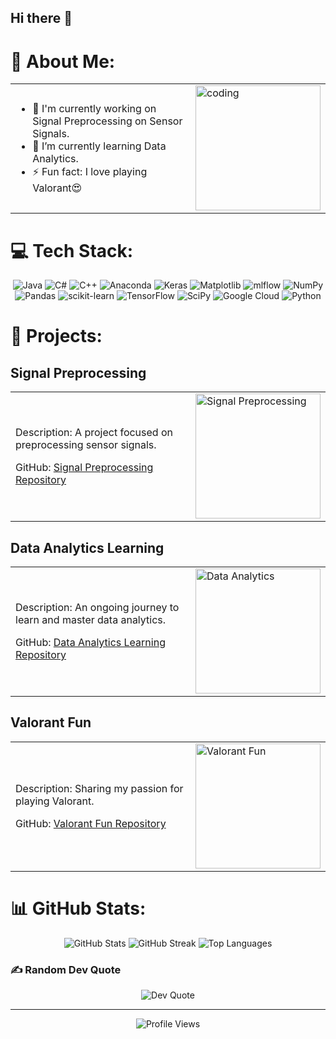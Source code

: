 ## Hi there 👋

<!--
**krngrover6/krngrover6** is a ✨ _special_ ✨ repository because its `README.md` (this file) appears on your GitHub profile.
-->

# 💫 About Me:
<table>
  <tr>
    <td>
      <ul>
        <li>🔭 I'm currently working on Signal Preprocessing on Sensor Signals.</li>
        <li>🌱 I’m currently learning Data Analytics.</li>
        <li>⚡ Fun fact: I love playing Valorant😍</li>
      </ul>
    </td>
    <td>
      <img align="right" src="https://i.giphy.com/media/v1.Y2lkPTc5MGI3NjExNTZtaDQ1bWMzMnZ6dWFqa2lpZXJyYXlzbTA0ZTk4YjE3NXlkZjV1byZlcD12MV9pbnRlcm5hbF9naWZfYnlfaWQmY3Q9Zw/2IudUHdI075HL02Pkk/giphy.gif" width="200" alt="coding"/>
    </td>
  </tr>
</table>

# 💻 Tech Stack:
<p align="center">
  <img src="https://img.shields.io/badge/java-%23ED8B00.svg?style=for-the-badge&logo=openjdk&logoColor=white" alt="Java"/>
  <img src="https://img.shields.io/badge/c%23-%23239120.svg?style=for-the-badge&logo=csharp&logoColor=white" alt="C#"/>
  <img src="https://img.shields.io/badge/c++-%2300599C.svg?style=for-the-badge&logo=c%2B%2B&logoColor=white" alt="C++"/>
  <img src="https://img.shields.io/badge/Anaconda-%2344A833.svg?style=for-the-badge&logo=anaconda&logoColor=white" alt="Anaconda"/>
  <img src="https://img.shields.io/badge/Keras-%23D00000.svg?style=for-the-badge&logo=Keras&logoColor=white" alt="Keras"/>
  <img src="https://img.shields.io/badge/Matplotlib-%23ffffff.svg?style=for-the-badge&logo=Matplotlib&logoColor=black" alt="Matplotlib"/>
  <img src="https://img.shields.io/badge/mlflow-%23d9ead3.svg?style=for-the-badge&logo=numpy&logoColor=blue" alt="mlflow"/>
  <img src="https://img.shields.io/badge/numpy-%23013243.svg?style=for-the-badge&logo=numpy&logoColor=white" alt="NumPy"/>
  <img src="https://img.shields.io/badge/pandas-%23150458.svg?style=for-the-badge&logo=pandas&logoColor=white" alt="Pandas"/>
  <img src="https://img.shields.io/badge/scikit--learn-%23F7931E.svg?style=for-the-badge&logo=scikit-learn&logoColor=white" alt="scikit-learn"/>
  <img src="https://img.shields.io/badge/TensorFlow-%23FF6F00.svg?style=for-the-badge&logo=TensorFlow&logoColor=white" alt="TensorFlow"/>
  <img src="https://img.shields.io/badge/SciPy-%230C55A5.svg?style=for-the-badge&logo=scipy&logoColor=%white" alt="SciPy"/>
  <img src="https://img.shields.io/badge/GoogleCloud-%234285F4.svg?style=for-the-badge&logo=google-cloud&logoColor=white" alt="Google Cloud"/>
  <img src="https://img.shields.io/badge/python-3670A0?style=for-the-badge&logo=python&logoColor=ffdd54" alt="Python"/>
</p>

# 🚀 Projects:
## Signal Preprocessing
<table>
  <tr>
    <td>
      <p>Description: A project focused on preprocessing sensor signals.</p>
      <p>GitHub: <a href="https://github.com/yourusername/project1">Signal Preprocessing Repository</a></p>
    </td>
    <td>
      <img align="right" src="https://media.giphy.com/media/l0HlOvJ7yaacpuSas/giphy.gif" width="200" alt="Signal Preprocessing"/>
    </td>
  </tr>
</table>

## Data Analytics Learning
<table>
  <tr>
    <td>
      <p>Description: An ongoing journey to learn and master data analytics.</p>
      <p>GitHub: <a href="https://github.com/yourusername/project2">Data Analytics Learning Repository</a></p>
    </td>
    <td>
      <img align="right" src="https://media.giphy.com/media/3o6ZtpxSZbQRRnwCKQ/giphy.gif" width="200" alt="Data Analytics"/>
    </td>
  </tr>
</table>

## Valorant Fun
<table>
  <tr>
    <td>
      <p>Description: Sharing my passion for playing Valorant.</p>
      <p>GitHub: <a href="https://github.com/yourusername/project3">Valorant Fun Repository</a></p>
    </td>
    <td>
      <img align="right" src="https://media.giphy.com/media/QXkfNbnqAHgz7jyL2k/giphy.gif" width="200" alt="Valorant Fun"/>
    </td>
  </tr>
</table>

# 📊 GitHub Stats:
<p align="center">
  <img src="https://github-readme-stats.vercel.app/api?username=krngrover6&theme=dark&hide_border=false&include_all_commits=false&count_private=false" alt="GitHub Stats"/>
  <img src="https://github-readme-streak-stats.herokuapp.com/?user=krngrover6&theme=dark&hide_border=false" alt="GitHub Streak"/>
  <img src="https://github-readme-stats.vercel.app/api/top-langs/?username=krngrover6&theme=dark&hide_border=false&include_all_commits=false&count_private=false&layout=compact" alt="Top Languages"/>
</p>

### ✍️ Random Dev Quote
<p align="center">
  <img src="https://quotes-github-readme.vercel.app/api?type=horizontal&theme=radical" alt="Dev Quote"/>
</p>

---

<p align="center">
  <img src="https://visitcount.itsvg.in/api?id=krngrover6&icon=1&color=0" alt="Profile Views"/>
</p>

<!-- Proudly created with GPRM ( https://gprm.itsvg.in ) -->
